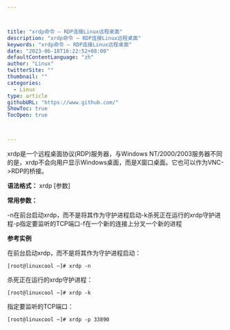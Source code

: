 ```yaml
---



title: "xrdp命令 – RDP连接Linux远程桌面"
description: "xrdp命令 – RDP连接Linux远程桌面"
keywords: "xrdp命令 – RDP连接Linux远程桌面"
date: "2023-06-18T16:22:52+08:00"
defaultContentLanguage: "zh"
author: "Linux"
twitterSite: ""
thumbnail: ""
categories:
  - Linux
type: article
githubURL: "https://www.github.com/"
ShowToc: true
TocOpen: true



---
```


xrdp是一个远程桌面协议(RDP)服务器，与Windows NT/2000/2003服务器不同的是，xrdp不会向用户显示Windows桌面，而是X窗口桌面。它也可以作为VNC->RDP的桥接。

**语法格式：** xrdp [参数]

**常用参数：**

-n在前台启动xrdp，而不是将其作为守护进程启动-k杀死正在运行的xrdp守护进程-p指定要监听的TCP端口-f在一个新的连接上分叉一个新的进程

**参考实例**

在前台启动xrdp，而不是将其作为守护进程启动：

```
[root@linuxcool ~]# xrdp -n
```

杀死正在运行的xrdp守护进程：

```
[root@linuxcool ~]# xrdp -k
```

指定要监听的TCP端口：

```
[root@linuxcool ~]# xrdp -p 33890
```